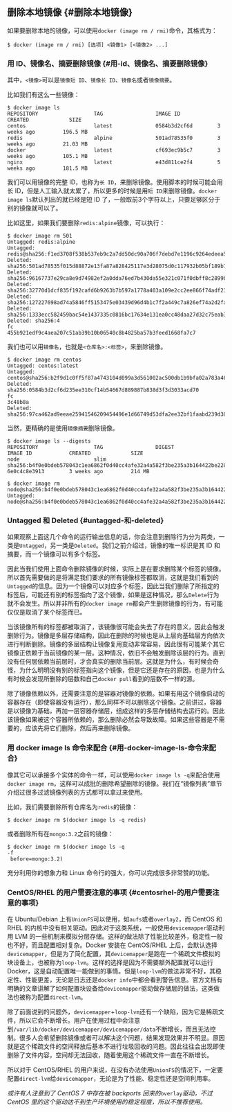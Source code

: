## 删除本地镜像 {#删除本地镜像}

如果要删除本地的镜像，可以使用`docker (image rm / rmi)`命令，其格式为：

```
$ docker (image rm / rmi) [选项] <镜像1> [<镜像2> ...]
```

### 用 ID、镜像名、摘要删除镜像 {#用-id、镜像名、摘要删除镜像}

其中，`<镜像>`可以是`镜像短 ID`、`镜像长 ID`、`镜像名`或者`镜像摘要`。

比如我们有这么一些镜像：

```
$ docker image ls
REPOSITORY                  TAG                 IMAGE ID            CREATED             SIZE
centos                      latest              0584b3d2cf6d        3 weeks ago         196.5 MB
redis                       alpine              501ad78535f0        3 weeks ago         21.03 MB
docker                      latest              cf693ec9b5c7        3 weeks ago         105.1 MB
nginx                       latest              e43d811ce2f4        5 weeks ago         181.5 MB
```

我们可以用镜像的完整 ID，也称为`长 ID`，来删除镜像。使用脚本的时候可能会用长 ID，但是人工输入就太累了，所以更多的时候是用`短 ID`来删除镜像。`docker image ls`默认列出的就已经是短 ID 了，一般取前3个字符以上，只要足够区分于别的镜像就可以了。

比如这里，如果我们要删除`redis:alpine`镜像，可以执行：

```
$ docker image rm 501
Untagged: redis:alpine
Untagged: redis@sha256:f1ed3708f538b537eb9c2a7dd50dc90a706f7debd7e1196c9264edeea521a86d
Deleted: sha256:501ad78535f015d88872e13fa87a828425117e3d28075d0c117932b05bf189b7
Deleted: sha256:96167737e29ca8e9d74982ef2a0dda76ed7b430da55e321c071f0dbff8c2899b
Deleted: sha256:32770d1dcf835f192cafd6b9263b7b597a1778a403a109e2cc2ee866f74adf23
Deleted: sha256:127227698ad74a5846ff5153475e03439d96d4b1c7f2a449c7a826ef74a2d2fa
Deleted: sha256:1333ecc582459bac54e1437335c0816bc17634e131ea0cc48daa27d32c75eab3
Deleted: sha256:4
fc
455b921edf9c4aea207c51ab39b10b06540c8b4825ba57b3feed1668fa7c7
```

我们也可以用`镜像名`，也就是`<仓库名>:<标签>`，来删除镜像。

```
$ docker image rm centos
Untagged: centos:latest
Untagged: centos@sha256:b2f9d1c0ff5f87a4743104d099a3d561002ac500db1b9bfa02a783a46e0d366c
Deleted: sha256:0584b3d2cf6d235ee310cf14b54667d889887b838d3f3d3033acd70
fc
3c48b8a
Deleted: sha256:97ca462ad9eeae25941546209454496e1d66749d53dfa2ee32bf1faabd239d38
```

当然，更精确的是使用`镜像摘要`删除镜像。

```
$ docker image ls --digests
REPOSITORY                  TAG                 DIGEST                                                                    IMAGE ID            CREATED             SIZE
node                        slim                sha256:b4f0e0bdeb578043c1ea6862f0d40cc4afe32a4a582f3be235a3b164422be228   6e0c4c8e3913        3 weeks ago         214 MB

$ docker image rm node@sha256:b4f0e0bdeb578043c1ea6862f0d40cc4afe32a4a582f3be235a3b164422be228
Untagged: node@sha256:b4f0e0bdeb578043c1ea6862f0d40cc4afe32a4a582f3be235a3b164422be228
```

### Untagged 和 Deleted {#untagged-和-deleted}

如果观察上面这几个命令的运行输出信息的话，你会注意到删除行为分为两类，一类是`Untagged`，另一类是`Deleted`。我们之前介绍过，镜像的唯一标识是其 ID 和摘要，而一个镜像可以有多个标签。

因此当我们使用上面命令删除镜像的时候，实际上是在要求删除某个标签的镜像。所以首先需要做的是将满足我们要求的所有镜像标签都取消，这就是我们看到的`Untagged`的信息。因为一个镜像可以对应多个标签，因此当我们删除了所指定的标签后，可能还有别的标签指向了这个镜像，如果是这种情况，那么`Delete`行为就不会发生。所以并非所有的`docker image rm`都会产生删除镜像的行为，有可能仅仅是取消了某个标签而已。

当该镜像所有的标签都被取消了，该镜像很可能会失去了存在的意义，因此会触发删除行为。镜像是多层存储结构，因此在删除的时候也是从上层向基础层方向依次进行判断删除。镜像的多层结构让镜像复用变动非常容易，因此很有可能某个其它镜像正依赖于当前镜像的某一层。这种情况，依旧不会触发删除该层的行为。直到没有任何层依赖当前层时，才会真实的删除当前层。这就是为什么，有时候会奇怪，为什么明明没有别的标签指向这个镜像，但是它还是存在的原因，也是为什么有时候会发现所删除的层数和自己`docker pull`看到的层数不一样的源。

除了镜像依赖以外，还需要注意的是容器对镜像的依赖。如果有用这个镜像启动的容器存在（即使容器没有运行），那么同样不可以删除这个镜像。之前讲过，容器是以镜像为基础，再加一层容器存储层，组成这样的多层存储结构去运行的。因此该镜像如果被这个容器所依赖的，那么删除必然会导致故障。如果这些容器是不需要的，应该先将它们删除，然后再来删除镜像。

### 用 docker image ls 命令来配合 {#用-docker-image-ls-命令来配合}

像其它可以承接多个实体的命令一样，可以使用`docker image ls -q`来配合使用`docker image rm`，这样可以成批的删除希望删除的镜像。我们在“镜像列表”章节介绍过很多过滤镜像列表的方式都可以拿过来使用。

比如，我们需要删除所有仓库名为`redis`的镜像：

```
$ docker image rm $(docker image ls -q redis)
```

或者删除所有在`mongo:3.2`之前的镜像：

```
$ docker image rm $(docker image ls -q 
-f
 before=mongo:3.2)
```

充分利用你的想象力和 Linux 命令行的强大，你可以完成很多非常赞的功能。

### CentOS/RHEL 的用户需要注意的事项 {#centosrhel-的用户需要注意的事项}

在 Ubuntu/Debian 上有`UnionFS`可以使用，如`aufs`或者`overlay2`，而 CentOS 和 RHEL 的内核中没有相关驱动。因此对于这类系统，一般使用`devicemapper`驱动利用 LVM 的一些机制来模拟分层存储。这样的做法除了性能比较差外，稳定性一般也不好，而且配置相对复杂。Docker 安装在 CentOS/RHEL 上后，会默认选择`devicemapper`，但是为了简化配置，其`devicemapper`是跑在一个稀疏文件模拟的块设备上，也被称为`loop-lvm`。这样的选择是因为不需要额外配置就可以运行 Docker，这是自动配置唯一能做到的事情。但是`loop-lvm`的做法非常不好，其稳定性、性能更差，无论是日志还是`docker info`中都会看到警告信息。官方文档有明确的文章讲解了如何配置块设备给`devicemapper`驱动做存储层的做法，这类做法也被称为配置`direct-lvm`。

除了前面说到的问题外，`devicemapper`+`loop-lvm`还有一个缺陷，因为它是稀疏文件，所以它会不断增长。用户在使用过程中会注意到`/var/lib/docker/devicemapper/devicemapper/data`不断增长，而且无法控制。很多人会希望删除镜像或者可以解决这个问题，结果发现效果并不明显。原因就是这个稀疏文件的空间释放后基本不进行垃圾回收的问题。因此往往会出现即使删除了文件内容，空间却无法回收，随着使用这个稀疏文件一直在不断增长。

所以对于 CentOS/RHEL 的用户来说，在没有办法使用`UnionFS`的情况下，一定要配置`direct-lvm`给`devicemapper`，无论是为了性能、稳定性还是空间利用率。

_或许有人注意到了 CentOS 7 中存在被 backports 回来的_`overlay`_驱动，不过 CentOS 里的这个驱动达不到生产环境使用的稳定程度，所以不推荐使用。_

